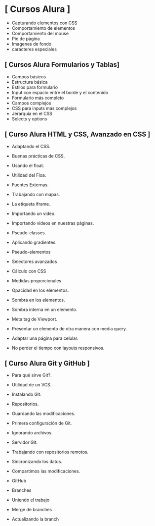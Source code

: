 # [ Cursos Alura ]

- Capturando elementos con CSS
- Comportamiento de elementos
- Comportamiento del mouse
- Pie de página
- Imagenes de fondo
- caracteres especiales

## [ Cursos Alura Formularios y Tablas]

- Campos básicos
- Estructura básica
- Estilos para formulario
- Input con espacio entre el borde y el contenido
- Formulario más completo
- Campos complejos
- CSS para inputs más complejos
- Jerarquía en el CSS
- Selects y options

## [ Curso Alura HTML y CSS, Avanzado en CSS ]

- Adaptando el CSS.
- Buenas prácticas de CSS.
- Usando el float.
- Utilidad del Floa.
- Fuentes Externas.

- Trabajando con mapas.
- La etiqueta iframe.
- Importando un video.
- Importando vídeos en nuestras páginas.
- Pseudo-classes.
- Aplicando gradientes.
- Pseudo-elementos
- Selectores avanzados
- Cálculo con CSS
- Medidas proporcionales

- Opacidad en los elementos.
- Sombra en los elementos.
- Sombra interna en un elemento.
- Meta tag de Viewport.
- Presentar un elemento de otra manera con media query.
- Adaptar una página para celular.
- No perder el tiempo con layouts responsivos.

## [ Curso Alura Git y GitHub ]

- Para qué sirve Git?.
- Utilidad de un VCS.
- Instalando Git.
- Repositorios.
- Guardando las modificaciones.
- Primera configuración de Git.
- Ignorando archivos.
- Servidor Git.
- Trabajando con repositorios remotos.

- Sincronizando los datos.
- Compartimos las modificaciones.
- GitHub
- Branches
- Uniendo el trabajo
- Merge de branches
- Actualizando la branch